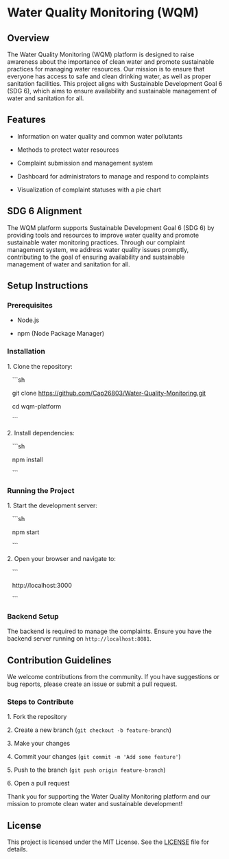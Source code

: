# Water Quality Monitoring (WQM)

## Overview

The Water Quality Monitoring (WQM) platform is designed to raise awareness about the importance of clean water and promote sustainable practices for managing water resources. Our mission is to ensure that everyone has access to safe and clean drinking water, as well as proper sanitation facilities. This project aligns with Sustainable Development Goal 6 (SDG 6), which aims to ensure availability and sustainable management of water and sanitation for all.

## Features

- Information on water quality and common water pollutants

- Methods to protect water resources

- Complaint submission and management system

- Dashboard for administrators to manage and respond to complaints

- Visualization of complaint statuses with a pie chart

## SDG 6 Alignment

The WQM platform supports Sustainable Development Goal 6 (SDG 6) by providing tools and resources to improve water quality and promote sustainable water monitoring practices. Through our complaint management system, we address water quality issues promptly, contributing to the goal of ensuring availability and sustainable management of water and sanitation for all.

## Setup Instructions

### Prerequisites

- Node.js

- npm (Node Package Manager)

### Installation

1\. Clone the repository:

   ```sh

   git clone https://github.com/Cap26803/Water-Quality-Monitoring.git

   cd wqm-platform

   ```

2\. Install dependencies:

   ```sh

   npm install

   ```

### Running the Project

1\. Start the development server:

   ```sh

   npm start

   ```

2\. Open your browser and navigate to:

   ```

   http://localhost:3000

   ```

### Backend Setup

The backend is required to manage the complaints. Ensure you have the backend server running on `http://localhost:8081`.


## Contribution Guidelines

We welcome contributions from the community. If you have suggestions or bug reports, please create an issue or submit a pull request.

### Steps to Contribute

1\. Fork the repository

2\. Create a new branch (`git checkout -b feature-branch`)

3\. Make your changes

4\. Commit your changes (`git commit -m 'Add some feature'`)

5\. Push to the branch (`git push origin feature-branch`)

6\. Open a pull request

Thank you for supporting the Water Quality Monitoring platform and our mission to promote clean water and sustainable development!

## License

This project is licensed under the MIT License. See the [LICENSE](LICENSE) file for details.